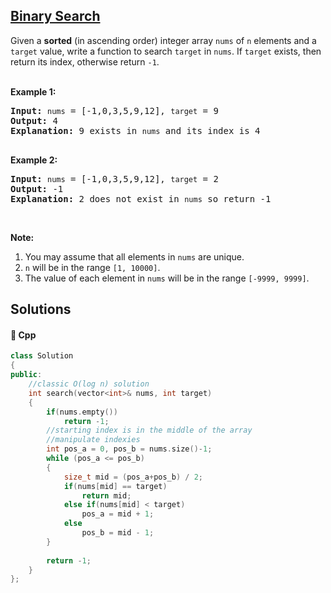 ## [Binary Search](https://leetcode.com/problems/binary-search)

<p>Given a <strong>sorted</strong> (in ascending order) integer array <code>nums</code> of <code>n</code> elements and a <code>target</code> value, write a function to search <code>target</code> in <code>nums</code>. If <code>target</code> exists, then return its index, otherwise return <code>-1</code>.</p>

<p><br />
<strong>Example 1:</strong></p>

<pre>
<strong>Input:</strong> <code>nums</code> = [-1,0,3,5,9,12], <code>target</code> = 9
<strong>Output:</strong> 4
<strong>Explanation:</strong> 9 exists in <code>nums</code> and its index is 4

</pre>

<p><strong>Example 2:</strong></p>

<pre>
<strong>Input:</strong> <code>nums</code> = [-1,0,3,5,9,12], <code>target</code> = 2
<strong>Output:</strong> -1
<strong>Explanation:</strong> 2 does not exist in <code>nums</code> so return -1
</pre>

<p>&nbsp;</p>

<p><strong>Note:</strong></p>

<ol>
	<li>You may assume that all elements in <code>nums</code> are unique.</li>
	<li><code>n</code> will be in the range <code>[1, 10000]</code>.</li>
	<li>The value of each element in <code>nums</code> will be in the range <code>[-9999, 9999]</code>.</li>
</ol>


## Solutions
#### 🧠 Cpp
```cpp
class Solution
{
public:
    //classic O(log n) solution
    int search(vector<int>& nums, int target)
    {
        if(nums.empty())
            return -1;
        //starting index is in the middle of the array
        //manipulate indexies
        int pos_a = 0, pos_b = nums.size()-1;
        while (pos_a <= pos_b)
        {
            size_t mid = (pos_a+pos_b) / 2;
            if(nums[mid] == target)
                return mid;
            else if(nums[mid] < target)
                pos_a = mid + 1;
            else
                pos_b = mid - 1;
        }
        
        return -1;
    }
};
```

